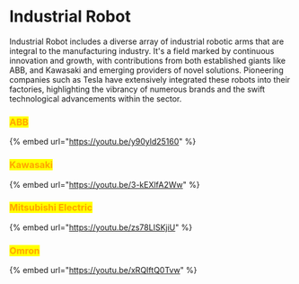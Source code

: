 # Industrial Robot

Industrial Robot includes a diverse array of industrial robotic arms that are integral to the manufacturing industry. It's a field marked by continuous innovation and growth, with contributions from both established giants like ABB, and Kawasaki and emerging providers of novel solutions. Pioneering companies such as Tesla have extensively integrated these robots into their factories, highlighting the vibrancy of numerous brands and the swift technological advancements within the sector.



### <mark style="color:orange;">ABB</mark>

{% embed url="https://youtu.be/y90yld25160" %}

### <mark style="color:orange;">Kawasaki</mark>

{% embed url="https://youtu.be/3-kEXlfA2Ww" %}

### <mark style="color:orange;">Mitsubishi Electric</mark>

{% embed url="https://youtu.be/zs78LISKjiU" %}

### <mark style="color:orange;">Omron</mark>

{% embed url="https://youtu.be/xRQIftQ0Tvw" %}













